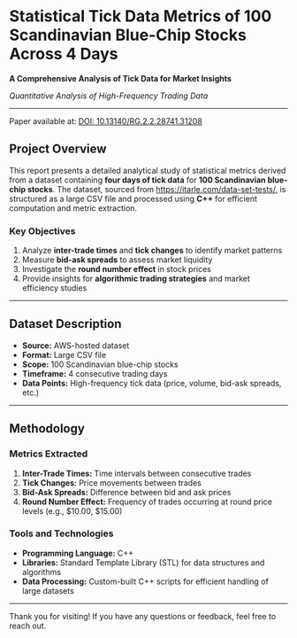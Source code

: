 # Statistical Tick Data Metrics of 100 Scandinavian Blue-Chip Stocks Across 4 Days  

**A Comprehensive Analysis of Tick Data for Market Insights**  

*Quantitative Analysis of High-Frequency Trading Data*

---

Paper available at: [DOI: 10.13140/RG.2.2.28741.31208](https://www.researchgate.net/publication/397064384_Statistical_Tick_Metrics_of_100_Scandinavian_Blue_Chip_Stocks_Across_4_Days)

## Project Overview
This report presents a detailed analytical study of statistical metrics derived from a dataset containing **four days of tick data** for **100 Scandinavian blue-chip stocks**. The dataset, sourced from https://itarle.com/data-set-tests/, is structured as a large CSV file and processed using **C++** for efficient computation and metric extraction.

### Key Objectives
1. Analyze **inter-trade times** and **tick changes** to identify market patterns
2. Measure **bid-ask spreads** to assess market liquidity
3. Investigate the **round number effect** in stock prices
4. Provide insights for **algorithmic trading strategies** and market efficiency studies

---

## Dataset Description
- **Source:** AWS-hosted dataset
- **Format:** Large CSV file
- **Scope:** 100 Scandinavian blue-chip stocks
- **Timeframe:** 4 consecutive trading days
- **Data Points:** High-frequency tick data (price, volume, bid-ask spreads, etc.)

---

## Methodology
### Metrics Extracted
1. **Inter-Trade Times:** Time intervals between consecutive trades
2. **Tick Changes:** Price movements between trades
3. **Bid-Ask Spreads:** Difference between bid and ask prices
4. **Round Number Effect:** Frequency of trades occurring at round price levels (e.g., $10.00, $15.00)

### Tools and Technologies
- **Programming Language:** C++
- **Libraries:** Standard Template Library (STL) for data structures and algorithms
- **Data Processing:** Custom-built C++ scripts for efficient handling of large datasets

---

Thank you for visiting! If you have any questions or feedback, feel free to reach out.
